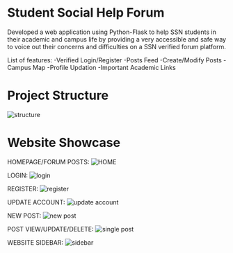 # Student Social Help Forum

Developed a web application using Python-Flask to help SSN students in their academic and campus life by providing a very accessible and safe way to voice out their concerns and difficulties on a SSN verified forum platform.

List of features:
  -Verified Login/Register
  -Posts Feed
  -Create/Modify Posts
  -Campus Map
  -Profile Updation
  -Important Academic Links

# Project Structure
![structure](https://user-images.githubusercontent.com/87352664/190674754-5c8712a9-56e3-49f6-b96d-ac9b3e627752.png)

# Website Showcase

HOMEPAGE/FORUM POSTS:
![HOME](https://user-images.githubusercontent.com/87352664/190675349-4c8685ab-73ed-40c8-9ca4-9b4f2723fb87.png)

LOGIN: 
![login](https://user-images.githubusercontent.com/87352664/190675379-4f844695-ee9c-49a3-8e32-9c61c26397f5.png)

REGISTER:
![register](https://user-images.githubusercontent.com/87352664/190675403-13e90d4e-d369-4239-9436-d7d8cceb2157.png)

UPDATE ACCOUNT:
![update account](https://user-images.githubusercontent.com/87352664/190675473-d94cfaa0-5c7f-4961-bd4e-109f880e7291.png)

NEW POST: 
![new post](https://user-images.githubusercontent.com/87352664/190675500-c60a9b11-0429-49c5-9780-f2b80308348d.png)

POST VIEW/UPDATE/DELETE:
![single post](https://user-images.githubusercontent.com/87352664/190675529-09e2553d-6a6b-4a2c-853a-1428b3843e83.png)

WEBSITE SIDEBAR: 
![sidebar](https://user-images.githubusercontent.com/87352664/190675607-87fa348a-7fb4-45a0-b85a-5082d912dff5.png)

